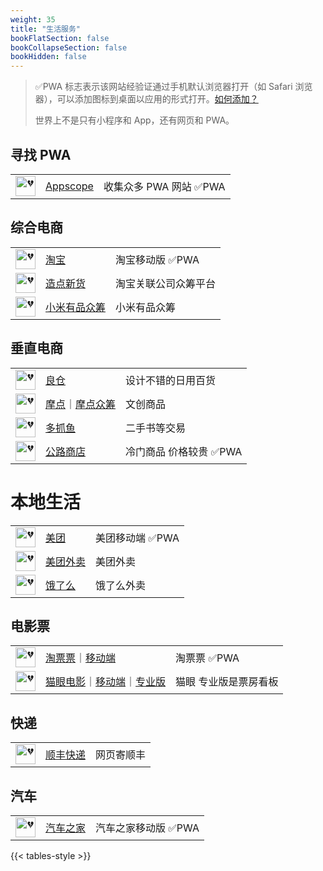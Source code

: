 ```yaml
---
weight: 35
title: "生活服务"
bookFlatSection: false
bookCollapseSection: false
bookHidden: false
---
```


> ✅PWA 标志表示该网站经验证通过手机默认浏览器打开（如 Safari 浏览器），可以添加图标到桌面以应用的形式打开。[如何添加？](https://support.apple.com/zh-cn/guide/iphone/iph42ab2f3a7/ios#aria-iph4f9a47bbc)
>
> 世界上不是只有小程序和 App，还有网页和 PWA。

## 寻找 PWA

|  |  |  |
| :----: | ---- | ---- |
| <img loading="lazy" width="32px" alt="💔" src="https://appsco.pe/img/favicon-32.png"> | [Appscope](https://appsco.pe) | 收集众多 PWA 网站 ✅PWA |

## 综合电商

|  |  |  |
| :----: | ---- | ---- |
| <img loading="lazy" width="32px" alt="💔" src="https://gw.alicdn.com/tps/i2/TB1nmqyFFXXXXcQbFXXE5jB3XXX-114-114.png"> | [淘宝](https://main.m.taobao.com/) | 淘宝移动版 ✅PWA |
| <img loading="lazy" width="32px" alt="💔" src="https://www.tmall.com/favicon.ico"> | [造点新货](https://pages.tmall.com/wow/z/aliyu/zao-home/index) | 淘宝关联公司众筹平台 |
| <img loading="lazy" width="32px" alt="💔" src="https://m.xiaomiyoupin.com/favicon.ico"> | [小米有品众筹](https://m.xiaomiyoupin.com/w/crowdfundV3?_rt=weex&pageid=9433&sign=e50311198e28d0dff1c5d38d97ad1aee&pdl=jianyu&noDL=1) | 小米有品众筹 |

## 垂直电商

|  |  |  |
| :----: | ---- | ---- |
| <img loading="lazy" width="32px" alt="💔" src="https://www.iliangcang.com/favicon.ico"> | [良仓](https://www.iliangcang.com/) | 设计不错的日用百货 |
| <img loading="lazy" width="32px" alt="💔" src="https://m.modian.com/favicon.ico"> | [摩点](https://www.modian.com/)<span class="oldline">｜</span>[摩点众筹](https://m.modian.com/project/list?category=all) | 文创商品 |
| <img loading="lazy" width="32px" alt="💔" src="https://asset.duozhuayu.com/logo.png"> | [多抓鱼](https://www.duozhuayu.com/) | 二手书等交易 |
| <img loading="lazy" width="32px" alt="💔" src="https://jscache.ontheroadstore.com/64x64.png"> | [公路商店](https://hs.ontheroadstore.com/) | 冷门商品 价格较贵 ✅PWA |

# 本地生活

|  |  |  |
| :----: | ---- | ---- |
| <img loading="lazy" width="32px" alt="💔" src="https://www.meituan.com/favicon.ico"> | [美团](https://i.meituan.com/index/) | 美团移动端 ✅PWA |
| <img loading="lazy" width="32px" alt="💔" src="https://h5.waimai.meituan.com:443/favicon.ico"> | [美团外卖](https://h5.waimai.meituan.com/) | 美团外卖 |
| <img loading="lazy" width="32px" alt="💔" src=" 	https://h5.ele.me/favicon.ico"> | [饿了么](https://h5.ele.me) | 饿了么外卖 |



## 电影票

|  |  |  |
| :----: | ---- | ---- |
| <img loading="lazy" width="32px" alt="💔" src="https://img.alicdn.com/tps/i1/TB1.aEgGFXXXXamXpXXnCBGGXXX-32-32.ico"> | [淘票票](https://www.taopiaopiao.com)<span class="oldline">｜</span>[移动端](https://m.taopiaopiao.com) | 淘票票 ✅PWA |
| <img loading="lazy" width="32px" alt="💔" src="https://obj.pipi.cn/festatic/common/image/1bb48d83e5241ff2a1e3e1a0184de793.png"> | [猫眼电影](https://www.maoyan.com/)<span class="oldline">｜</span>[移动端](https://i.maoyan.com/)<span class="oldline">｜</span>[专业版](https://piaofang.maoyan.com/dashboard) | 猫眼 专业版是票房看板 |

## 快递

|  |  |  |
| :----: | ---- | ---- |
| <img loading="lazy" width="32px" alt="💔" src="https://www.sf-express.com/_nuxt/icons/icon_64x64.70e147.png"> | [顺丰快递](https://www.sf-express.com/chn/sc/ship/home) | 网页寄顺丰 |

## 汽车

|  |  |  |
| :----: | ---- | ---- |
| <img loading="lazy" width="32px" alt="💔" src="https://m.autohome.com.cn/favicon.ico"> | [汽车之家](https://m.autohome.com.cn/) | 汽车之家移动版 ✅PWA |


{{< tables-style >}}